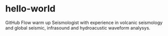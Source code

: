 # hello-world
GitHub Flow warm up
Seismologist with experience in volcanic seismology and global seismic, infrasound and hydroacustic waveform analysys.
